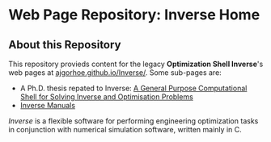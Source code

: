 # Web Page Repository: Inverse Home

## About this Repository

This repository provieds content for the legacy **Optimization Shell Inverse**'s web pages at [ajgorhoe.github.io/Inverse/](http://ajgorhoe.github.io/Inverse/). Some sub-pages are:
* A Ph.D. thesis repated to Inverse: [A General Purpose Computational Shell for Solving Inverse and Optimisation Problems](https://ajgorhoe.github.io/Inverse/doc/phd/index.html)
* [Inverse Manuals](https://ajgorhoe.github.io/Inverse/doc/man/index.html)

*Inverse* is a flexible software for performing engineering optimization tasks in conjunction with numerical simulation software, written mainly in C.
